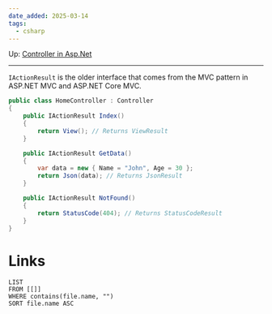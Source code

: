 ```yaml
---
date_added: 2025-03-14
tags:
  - csharp
---
```

Up: [Controller in Asp.Net](Controller%20in%20Asp.Net.md)
___
 `IActionResult` is the older interface that comes from the MVC pattern in ASP.NET MVC and ASP.NET Core MVC.

```cs
public class HomeController : Controller
{
    public IActionResult Index()
    {
        return View(); // Returns ViewResult
    }

    public IActionResult GetData()
    {
        var data = new { Name = "John", Age = 30 };
        return Json(data); // Returns JsonResult
    }

    public IActionResult NotFound()
    {
        return StatusCode(404); // Returns StatusCodeResult
    }
}
```
# Links
```dataview
LIST
FROM [[]]
WHERE contains(file.name, "")
SORT file.name ASC
```
